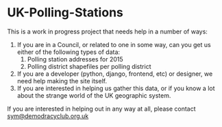 # UK-Polling-Stations

This is a work in progress project that needs help in a number of ways:

1. If you are in a Council, or related to one in some way, can you get us either of the following types of data:
    1. Polling station addresses for 2015
    2. Polling district shapefiles per polling district
2. If you are a developer (python, django, frontend, etc) or designer, we need help making the site itself.
3. If you are interested in helping us gather this data, or if you know a lot about the strange world of the UK geographic system.

If you are interested in helping out in any way at all, please contact sym@demodracyclub.org.uk